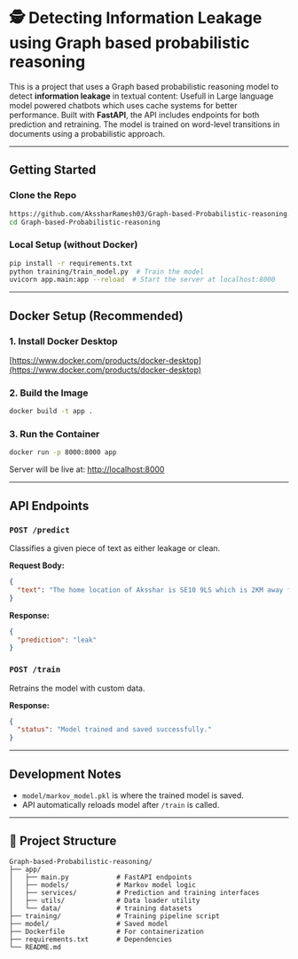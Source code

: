 # 🕵️ Detecting Information Leakage using Graph based probabilistic reasoning

This is a project that uses a  Graph based probabilistic reasoning model to detect **information leakage** in textual content: Usefull in Large language model powered chatbots which uses cache systems for better performance.
Built with **FastAPI**, the API includes endpoints for both prediction and retraining. The model is trained on word-level transitions in documents using a probabilistic approach.

---

## Getting Started

### Clone the Repo
```bash
https://github.com/AkssharRamesh03/Graph-based-Probabilistic-reasoning.git
cd Graph-based-Probabilistic-reasoning
```

### Local Setup (without Docker)
```bash
pip install -r requirements.txt
python training/train_model.py  # Train the model
uvicorn app.main:app --reload  # Start the server at localhost:8000
```

---

## Docker Setup (Recommended)

### 1. Install Docker Desktop
[https://www.docker.com/products/docker-desktop](https://www.docker.com/products/docker-desktop)

### 2. Build the Image
```bash
docker build -t app .
```

### 3. Run the Container
```bash
docker run -p 8000:8000 app
```

Server will be live at: [http://localhost:8000](http://localhost:8000)

---

## API Endpoints

### `POST /predict`
Classifies a given piece of text as either leakage or clean.

**Request Body:**
```json
{
  "text": "The home location of Aksshar is SE10 9LS which is 2KM away from the Greenwich NHS Hospital."
}
```
**Response:**
```json
{
  "prediction": "leak"
}
```

### `POST /train`
Retrains the model with custom data.

**Response:**
```json
{
  "status": "Model trained and saved successfully."
}
```

---

## Development Notes
- `model/markov_model.pkl` is where the trained model is saved.
- API automatically reloads model after `/train` is called.

---

## 📁 Project Structure
```
Graph-based-Probabilistic-reasoning/
├── app/
│   ├── main.py            # FastAPI endpoints
│   ├── models/            # Markov model logic
│   ├── services/          # Prediction and training interfaces
│   ├── utils/             # Data loader utility
│   └── data/              # training datasets
├── training/              # Training pipeline script
├── model/                 # Saved model
├── Dockerfile             # For containerization
├── requirements.txt       # Dependencies
└── README.md
```
